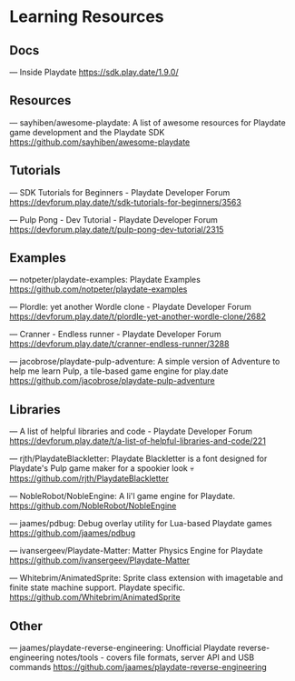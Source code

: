 # Learning Resources

## Docs

— Inside Playdate
https://sdk.play.date/1.9.0/

## Resources

— sayhiben/awesome-playdate: A list of awesome resources for Playdate game development and the Playdate SDK
https://github.com/sayhiben/awesome-playdate

## Tutorials

— SDK Tutorials for Beginners - Playdate Developer Forum
https://devforum.play.date/t/sdk-tutorials-for-beginners/3563

— Pulp Pong - Dev Tutorial - Playdate Developer Forum
https://devforum.play.date/t/pulp-pong-dev-tutorial/2315

## Examples

— notpeter/playdate-examples: Playdate Examples
https://github.com/notpeter/playdate-examples

— Plordle: yet another Wordle clone - Playdate Developer Forum
https://devforum.play.date/t/plordle-yet-another-wordle-clone/2682

— Cranner - Endless runner - Playdate Developer Forum
https://devforum.play.date/t/cranner-endless-runner/3288

— jacobrose/playdate-pulp-adventure: A simple version of Adventure to help me learn Pulp, a tile-based game engine for play.date
https://github.com/jacobrose/playdate-pulp-adventure

## Libraries

— A list of helpful libraries and code - Playdate Developer Forum
https://devforum.play.date/t/a-list-of-helpful-libraries-and-code/221

— rjth/PlaydateBlackletter: Playdate Blackletter is a font designed for Playdate's Pulp game maker for a spookier look 💀
https://github.com/rjth/PlaydateBlackletter

— NobleRobot/NobleEngine: A li'l game engine for Playdate.
https://github.com/NobleRobot/NobleEngine

— jaames/pdbug: Debug overlay utility for Lua-based Playdate games
https://github.com/jaames/pdbug

— ivansergeev/Playdate-Matter: Matter Physics Engine for Playdate
https://github.com/ivansergeev/Playdate-Matter

— Whitebrim/AnimatedSprite: Sprite class extension with imagetable and finite state machine support. Playdate specific.
https://github.com/Whitebrim/AnimatedSprite

## Other

— jaames/playdate-reverse-engineering: Unofficial Playdate reverse-engineering notes/tools - covers file formats, server API and USB commands
https://github.com/jaames/playdate-reverse-engineering
